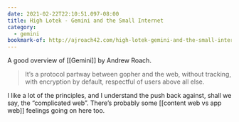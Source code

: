 ```yaml
---
date: 2021-02-22T22:10:51.097-08:00
title: High Lotek - Gemini and the Small Internet
category:
  - gemini
bookmark-of: http://ajroach42.com/high-lotek-gemini-and-the-small-internet/
---
```

A good overview of [[Gemini]] by Andrew Roach.

> It’s a protocol partway between gopher and the web, without tracking, with encryption by default, respectful of users above all else.

I like a lot of the principles, and I understand the push back against, shall we say, the “complicated web”. There’s probably some [[content web vs app web]] feelings going on here too.

